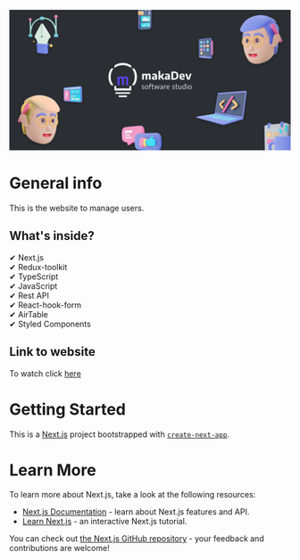 ![cover](./public/cover.png)

# General info

This is the website to manage users.
<br />

## What's inside?

✔ Next.js<br />
✔ Redux-toolkit<br />
✔ TypeScript<br />
✔ JavaScript<br />
✔ Rest API<br />
✔ React-hook-form<br />
✔ AirTable<br />
✔ Styled Components<br />

## Link to website

To watch click [here]

[here]: https://makadev-users-manager.netlify.app/

# Getting Started

This is a [Next.js](https://nextjs.org/) project bootstrapped with [`create-next-app`](https://github.com/vercel/next.js/tree/canary/packages/create-next-app).

# Learn More

To learn more about Next.js, take a look at the following resources:

- [Next.js Documentation](https://nextjs.org/docs) - learn about Next.js features and API.
- [Learn Next.js](https://nextjs.org/learn) - an interactive Next.js tutorial.

You can check out [the Next.js GitHub repository](https://github.com/vercel/next.js/) - your feedback and contributions are welcome!
